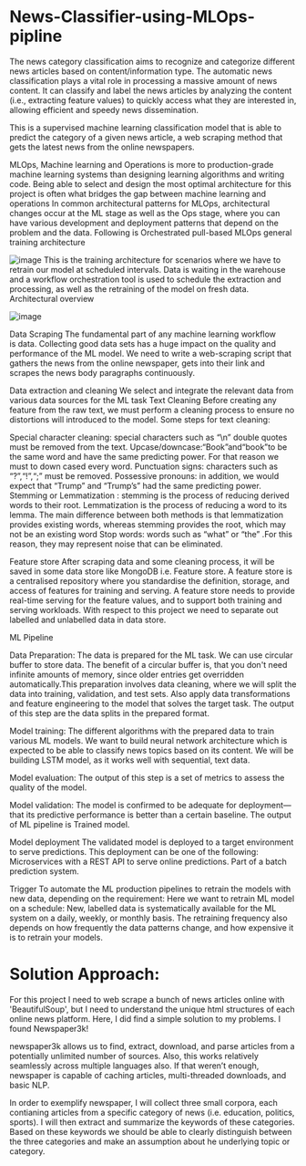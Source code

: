 # News-Classifier-using-MLOps-pipline
The news category classification aims to recognize and categorize different news articles based on content/information type. The automatic news classification plays a vital role in processing a massive amount of news content. It can classify and label the news articles by analyzing the content (i.e., extracting feature values) to quickly access what they are interested in, allowing efficient and speedy news dissemination.

This is a supervised machine learning classification model that is able to predict the category of a given news article, a web scraping method that gets the latest news from the online newspapers.

MLOps, Machine learning and Operations is more to production-grade machine learning systems than designing learning algorithms and writing code. Being able to select and design the most optimal architecture for this project is often what bridges the gap between machine learning and operations
In common architectural patterns for MLOps, architectural changes occur at the ML stage as well as the Ops stage, where you can have various development and deployment patterns that depend on the problem and the data.
Following is Orchestrated pull-based MLOps general training architecture

![image](https://user-images.githubusercontent.com/101706028/166643884-e4616803-1455-4adf-a6ea-390a561c2c77.png)
This is the training architecture for scenarios where we have to retrain our model at scheduled intervals. Data is waiting in the warehouse and a workflow orchestration tool is used to schedule the extraction and processing, as well as the retraining of the model on fresh data.
Architectural overview

![image](https://user-images.githubusercontent.com/101706028/166643940-aa979357-1e2f-400c-8bd6-da681678b20b.png)

Data 	Scraping
The fundamental part of any machine learning workflow is data. Collecting good data sets has a huge impact on the quality and performance of the ML model. We need to write a web-scraping script that gathers the news from the online newspaper, gets into their link and scrapes the news body paragraphs continuously.

Data 	extraction and cleaning
We select and integrate the relevant data from various data sources for the ML task
Text Cleaning
Before creating any feature from the raw text, we must perform a cleaning process to ensure no distortions will introduced to the model. Some steps for text cleaning:

Special 	character cleaning: special characters such as “\n” 	double quotes must 	be removed from the text.
Upcase/downcase:“Book”and“book”to be 	the 	same word and have the same predicting power. For that reason we 	must 	to down cased every word.
Punctuation signs: characters such as “?”,“!”,“;” must 	be removed.
Possessive pronouns: in addition, we would expect that “Trump” and “Trump’s”  had the same predicting power.
Stemming or Lemmatization : stemming is the process of 	 reducing derived words to their root. Lemmatization is the process of reducing a word to its lemma. The main difference between both methods is that lemmatization 	provides existing words, whereas stemming provides the root, which may not be an existing word
Stop words: words such as “what” or “the” .For this reason, they may represent noise that can be eliminated. 

Feature 	store
After scraping data and some cleaning process, it will be saved in some data store like MongoDB i.e. Feature store. A feature store is a centralised repository where you standardise the definition, storage, and access of features for training and serving. A feature store needs to provide real-time serving for the feature values, and to support both training and serving workloads.
With respect to this project we need to separate out labelled and unlabelled data in data store.

ML 	Pipeline

Data 				Preparation: The 				data is prepared for the ML task. We 				can use circular buffer to store data. The 				benefit of a circular buffer is, that you don't need 				infinite amounts of memory, since older entries get overridden 				automatically.This 				preparation involves data cleaning, where we will split the data 				into training, validation, and test sets. Also apply data 				transformations and feature engineering to the model that solves 				the target task. The output of this step are the data 				splits in 				the prepared format.

Model 				training: The different algorithms with the prepared data to 				train various ML models. We 				want to build neural network architecture which is expected to be 				able to classify news topics based on its content. We will be 				building LSTM model, as it works well with sequential, text data.

Model 				evaluation: The output of this step is a set of metrics to assess 				the quality of the model.

Model 				validation: The model is confirmed to be adequate for 				deployment—that its predictive performance is better than a 				certain baseline.
The output of ML pipeline is Trained model.

Model 	deployment
The validated model is deployed to a target environment to serve predictions. This deployment can be one of the following:
Microservices 	with a REST API to serve online predictions.
Part 	of a batch prediction system.

Trigger
To automate the ML production pipelines to retrain the models with new data, depending on the requirement:
Here we want to retrain ML model on a schedule: New, labelled data is systematically available for the ML system on a daily, weekly, or monthly basis. The retraining frequency also depends on how frequently the data patterns change, and how expensive it is to retrain your models.

# Solution Approach: 

For this project I need to web scrape a bunch of news articles online with 'BeautifulSoup', but I need to understand the unique html structures of each online news platform. Here, I did find a simple solution to my problems. I found Newspaper3k!

newspaper3k  allows us to find, extract, download, and parse articles from a potentially unlimited number of sources. Also, this works relatively seamlessly across multiple languages also. If that weren’t enough, newspaper is capable of caching articles, multi-threaded downloads, and basic NLP.


In order to exemplify newspaper, I will collect three small corpora, each contianing articles from a specific category of news (i.e. education, politics, sports). I will then extract and summarize the keywords of these categories. Based on these keywords we should be able to clearly distinguish between the three categories and make an assumption about he underlying topic or category.
